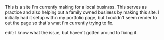 This is a site I'm currently making for a local business. This serves as practice and also helping out a family owned business by making this site. I initially had it setup within my portfolio page, but I couldn't seem render to out the page so that's what i'm currently trying to fix.



edit: I know what the issue, but haven't gotten around to fixing it.

